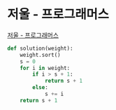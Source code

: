 # 저울 - 프로그래머스

[저울 - 프로그래머스](https://programmers.co.kr/learn/courses/30/lessons/42886)

```py
def solution(weight):
    weight.sort()
    s = 0
    for i in weight:
        if i > s + 1:
            return s + 1
        else:
            s += i
    return s + 1
```
